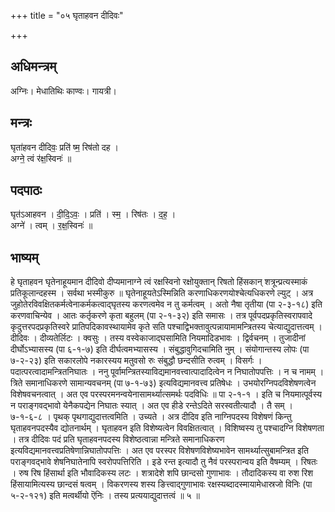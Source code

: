 +++
title = "०५ घृताहवन दीदिवः"

+++
## अधिमन्त्रम्
अग्निः। मेधातिथिः काण्वः। गायत्री।

## मन्त्रः
घृता॑हवन दीदिवः॒ प्रति॑ ष्म॒ रिष॑तो दह ।  
अग्ने॒ त्वं र॑क्ष॒स्विनः॑ ॥

## पदपाठः
घृत॑ऽआहवन । दी॒दि॒ऽवः॒ । प्रति॑ । स्म॒ । रिष॑तः । द॒ह॒ ।  
अग्ने॑ । त्वम् । र॒क्ष॒स्विनः॑ ॥

## भाष्यम्
हे घृताहवन घृतेनाहूयमान दीदिवो दीप्यमानाग्ने त्वं रक्षस्विनो रक्षोयुक्तान् रिषतो हिंसकान् शत्रून्प्रत्यस्माकं प्रतिकूलान्दहस्म । सर्वथा भस्मीकुरु ॥ घृतेनाहूयतेऽस्मिन्निति करणाधिकरणयोश्चेत्यधिकरणे ल्युट् । अत्र जुहोतेरविवक्षितकर्मत्वेनाकर्मकत्वाद्घृतस्य करणत्वमेव न तु कर्मत्वम् । अतो नैषा तृतीया (पा २-३-१८) इति करणवाचिन्येव । आतः कर्तृकरणे कृता बहुलम् (पा २-१-३२) इति समासः । तत्र पूर्वपदप्रकृतिस्वरापवादे कृदुत्तरपदप्रकृतिस्वरे प्रातिपदिकावस्थायामेव कृते सति पश्चाद्विभक्तावुत्पन्नायामामन्त्रितस्य चेत्याद्युदात्तत्वम् । दीदिवः । दीव्यतेर्लिटः । क्वसुः । तस्य वस्वेकाजाद्घसामिति नियमादिडभावः । द्विर्वचनम् । तुजादीनां दीर्घोऽभ्यासस्य (पा ६-१-७) इति दीर्घत्वमभ्यासस्य । संबुद्धावुगिदचामिति नुम् । संयोगान्तस्य लोपः (पा ७-२-२३) इति सकारलोपे नकारस्यय मतुवसो रुः संबुद्धौ छन्दसीति रुत्वम् । विसर्गः । पदात्परत्वादामन्त्रितनिघातः । ननु पूर्वामन्त्रितस्याविद्यमानवत्त्वात्पादादित्वेन न निघातोपपत्तिः । न च नामम् । त्रिते समानाधिकरणे सामान्यवचनम् (पा ७-१-७३) इत्यविद्यमानवत्त्व प्रतिषेधः । उभयोरग्निपदविशेषणत्वेन विशेषवचनत्वात् । अत एव परस्परमनन्वयेनासामर्थ्यात्समर्थः पदविधिः ॥ पा २-१-१ । इति च नियमात्पूर्वस्य न पराङ्गवद्भावो येनैकपद्येन निघातः स्यात् । अत एव हीडे रन्तेऽदिते सरस्वतीत्यादौ । तै सम् । ७-१-६-८ । पृथक् पृथगाद्युदात्तत्वमिति । उच्यते । अत्र दीदिव इति नाग्निपदस्य विशेषणं किन्तु घृताहवनपदस्यैव द्योतनार्थम् । घृताहवन इति विशेष्यत्वेन विवक्षितत्वात् । विशिष्वस्य तु पश्चादग्नि विशेषणता । तत्र दीदिवः पदं प्रति घृताहवनपदस्य विशेष्ठत्वान्ना मन्त्रिते समानाधिकरण इत्यविद्यमानवत्त्वप्रतिषेणान्निघातोपपत्तिः । अत एव परस्पर विशेषणविशेष्यभावेन सामर्थ्यात्सुबामन्त्रित इति पराङ्गवद्भावे शेषनिघातेनापि स्वरोपपत्तिरिति । इडे रन्त इत्यादौ तु नैवं परस्परान्वय इति वैषम्यम् । रिषतः । रुष रिष हिंसार्था इति भौवादिकस्य लटः । शत्रादेशे शपि छान्दसो गुणाभावः । तौदादिकस्य वा रुश रिश हिंसायामित्यस्य छान्दसं षत्वम् । विकरणस्य शस्य ङित्त्वाद्गुणाभावः रक्षस्यब्दादस्मायामेधास्रजो विनिः (पा ५-२-१२१) इति मत्वर्थीयो ऎनिः । तस्य प्रत्ययाद्युदात्तत्वं ॥ ५ ॥